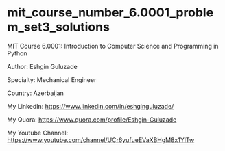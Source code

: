 # mit_course_number_6.0001_problem_set3_solutions
MIT Course 6.0001: Introduction to Computer Science and Programming in Python

Author: Eshgin Guluzade

Specialty: Mechanical Engineer

Country: Azerbaijan

My LinkedIn: https://www.linkedin.com/in/eshginguluzade/

My Quora: https://www.quora.com/profile/Eshgin-Guluzade

My Youtube Channel: https://www.youtube.com/channel/UCr6yufueEVaXBHgM8x1YlTw

